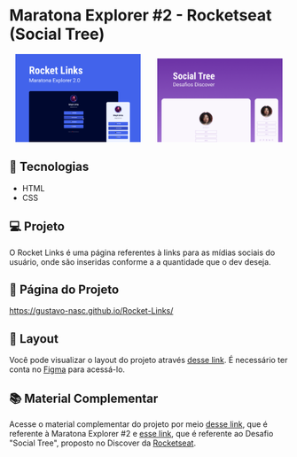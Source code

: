 # Maratona Explorer #2 - Rocketseat (Social Tree)

<div align="center">
    <img src="./.github/preview1.png" width="45%" style="margin-right: 5%">
    <img src="./.github/preview2.png" width="45%">
</div>

## 🚀 Tecnologias
- HTML
- CSS

## 💻 Projeto
O Rocket Links é uma página referentes à links para as mídias sociais do usuário, onde são inseridas conforme a a quantidade que o dev deseja.

## 📄 Página do Projeto
https://gustavo-nasc.github.io/Rocket-Links/

## 🔖 Layout
Você pode visualizar o layout do projeto através [desse link](https://www.figma.com/community/file/1125601602315782027). É necessário ter conta no [Figma](figma.com) para acessá-lo.

## 📚 Material Complementar
Acesse o material complementar do projeto por meio [desse link](https://efficient-sloth-d85.notion.site/Maratona-Explorer-2-0-7ed52d87338e472e9fc7c25180ca933f), que é referente à Maratona Explorer #2 e [esse link](https://efficient-sloth-d85.notion.site/Desafio-Social-Tree-a4008e467a3248c4b05c97cf78aea44f), que é referente ao Desafio "Social Tree", proposto no Discover da [Rocketseat](https://www.rocketseat.com.br).